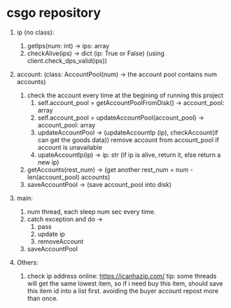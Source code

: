 # csgo repository

1. ip (no class): 
   1. getIps(num: int) -> ips: array
   2. checkAlive(ips) -> dict (ip: True or False) (using client.check_dps_valid(ips))
2. account: (class: AccountPool(num) -> the account pool contains num accounts)
   1. check the account every time at the begining of running this project
      1. self.account_pool = getAccountPoolFromDisk() -> account_pool: array
      2. self.account_pool = updateAccountPool(account_pool) -> account_pool: array
      3. updateAccountPool -> (updateAccountIp (ip), checkAccount(if can get the goods data)) remove account from account_pool if account is unavailable
      4. upateAccountIp(ip) -> ip: str (if ip is alive, return it, else return a new ip)
    2. getAccounts(rest_num) -> (get another rest_num = num - len(account_pool) accounts)
    3. saveAccountPool -> (save account_pool into disk)

3. main:
   1. num thread, each sleep num sec every time.
   2. catch exception and do -> 
      1. pass
      2. update ip
      3. removeAccount
   3. saveAccountPool


4. Others:
   1. check ip address online: https://icanhazip.com/
tip: some threads will get the same lowest item, so if i need buy this item, should save this item id into a list first. avoiding the buyer account repost more than once.